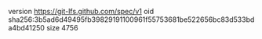 version https://git-lfs.github.com/spec/v1
oid sha256:3b5ad6d49495fb39829191100961f55753681be522656bc83d533bda4bd41250
size 4756

